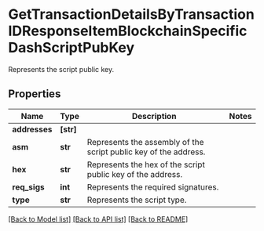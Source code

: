 # GetTransactionDetailsByTransactionIDResponseItemBlockchainSpecificDashScriptPubKey

Represents the script public key.

## Properties
Name | Type | Description | Notes
------------ | ------------- | ------------- | -------------
**addresses** | **[str]** |  | 
**asm** | **str** | Represents the assembly of the script public key of the address. | 
**hex** | **str** | Represents the hex of the script public key of the address. | 
**req_sigs** | **int** | Represents the required signatures. | 
**type** | **str** | Represents the script type. | 

[[Back to Model list]](../README.md#documentation-for-models) [[Back to API list]](../README.md#documentation-for-api-endpoints) [[Back to README]](../README.md)


